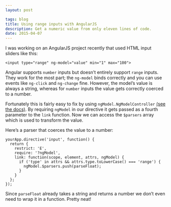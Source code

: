 ```yaml
---
layout: post

tags: blog
title: Using range inputs with AngularJS
description: Get a numeric value from only eleven lines of code.
date: 2015-04-07
---
```


I was working on an AngularJS project recently that used HTML input sliders like this:

    <input type="range" ng-model="value" min="1" max="100">

Angular supports `number` inputs but doesn’t entirely support `range` inputs. They work for the most part; the `ng-model` binds correctly and you can use events like `ng-click` and `ng-change` fine. However, the model’s value is always a string, whereas for `number` inputs the value gets correctly coerced to a number.

Fortunately this is fairly easy to fix by using `ngModel.NgModelController` [(see the docs)][docs]. By requiring `ngModel` in our directive it gets passed as a fourth parameter to the `link` function. Now we can access the `$parsers` array which is used to transform the value.

Here’s a parser that coerces the value to a number:

    yourApp.directive('input', function() {
      return {
        restrict: 'E',
        require: '?ngModel',
        link: function(scope, element, attrs, ngModel) {
          if ('type' in attrs && attrs.type.toLowerCase() === 'range') {
            ngModel.$parsers.push(parseFloat);
          }
        }
      };
    });

Since `parseFloat` already takes a string and returns a number we don’t even need to wrap it in a function. Pretty neat!


[docs]: https://docs.angularjs.org/api/ng/type/ngModel.NgModelController
